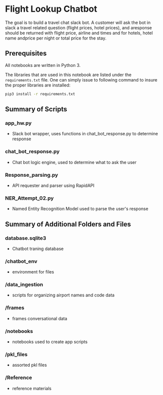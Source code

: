 # Flight Lookup Chatbot

The goal is to build a travel chat slack bot. A customer will ask the bot in slack a travel related question (flight prices, hotel prices), and aresponse should be returned with flight price, airline and times and for hotels, hotel name andprice per night or total price for the stay.

## Prerequisites

All notebooks are written in Python 3. 

The libraries that are used in this notebook are listed under the `requirements.txt` file. One can simply issue to following command to insure the proper libraries are installed:

```bash
pip3 install -r requirements.txt
```

## Summary of Scripts

### app_hw.py
- Slack bot wrapper, uses functions in chat_bot_response.py to determine response 

### chat_bot_response.py
- Chat bot logic engine, used to determine what to ask the user

### Response_parsing.py
- API requester and parser using RapidAPI

### NER_Attempt_02.py
- Named Entity Recognition Model used to parse the user's response

## Summary of Additional Folders and Files

### database.sqlite3
- Chatbot traning database
 
### /chatbot_env
- environment for files

### /data_ingestion
- scripts for organizing airport names and code data

### /frames
- frames conversational data

### /notebooks
- notebooks used to create app scripts

### /pkl_files
- assorted pkl files

### /Reference
- reference materials

